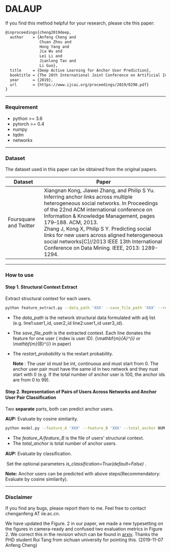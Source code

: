 # DALAUP
If you find this method helpful for your research, please cite this paper:

```latex
@inproceedings{cheng2019deep,
  author    = {Anfeng Cheng and
               Chuan Zhou and
               Hong Yang and
               Jia Wu and
               Lei Li and
               Jianlong Tan and
               Li Guo},
  title     = {Deep Active Learning for Anchor User Prediction},
  booktitle = {The 28th International Joint Conference on Artificial Intelligence(IJCAI-19)},
  year      = {2019},
  url       = {https://www.ijcai.org/proceedings/2019/0298.pdf}
}
```

------

### Requirement

- python >= 3.6
- pytorch >= 0.4
- numpy
- tqdm
- networkx

------

### Dataset

The dataset used in this paper can be obtained from the original papers.

| Dataset                | Paper                                                        |
| ---------------------- | ------------------------------------------------------------ |
| Foursquare and Twitter | Xiangnan Kong, Jiawei Zhang, and Philip S Yu. Inferring anchor links across multiple heterogeneous social networks. In Proceedings of the 22nd ACM international conference on Information & Knowledge Management, pages 179–188. ACM, 2013.<br>Zhang J, Kong X, Philip S Y. Predicting social links for new users across aligned heterogeneous social networks[C]//2013 IEEE 13th International Conference on Data Mining. IEEE, 2013: 1289-1294. |

---

### How to use

#### Step 1. Structural Context Extract

Extract structural context for each users.

```bash
python feature_extract.py --data_path 'XXX' --save_file_path 'XXX' --restart_probability 0.6
```

* The _data_path_ is the network structural data formulated with adj list (e.g. line1:user1_id, user2_id  line2:user1_id user3_id). 

* The _save_file_path_ is the extracted context. Each line donates the feature for one user ( index is user ID). (\mathbf{m}_{A}^{i}​ or \mathbf{m}_{B}^{i}​ in paper) 

* The _restart_probability_ is the restart probability.

  **Note** : The user id must be int, continuous and must start from 0. The anchor user pair must have the same id in two network and they nust start with 0 (e.g. If the total number of anchor user is 100, the anchor ids are from 0 to 99).

#### Step 2. Representation of Pairs of Users Across Networks and Anchor User Pair Classiﬁcation

Two **separate** parts, both can predict anchor users.

**AUP:** Evaluate by cosine similarity.

```bash
python model.py --feature_A 'XXX' --feature_B 'XXX' --total_anchor NUM --train_ratio 0.5 --gpu_id 4
```

- The *feature_A/feature_B* is the file of users' structural context.
-  The *total_anchor* is total number of anchor users.

**AUP:** Evaluate by classiﬁcation.

​	Set the optional parameters *is_classification=True(default=False)* .

**Note:**  Anchor users can be predicted with above steps(Recommendatory: Evaluate by cosine similarity).

---

### Disclaimer

If you find any bugs,  please report them to me. Feel free to contact chenganfeng AT iie.ac.cn.

We have updated the Figure. 2 in our paper, we made a new typesetting on the figures in camera-ready and confused two evaluation metrics in Figure 2. We correct this in the revision which can be found in [arxiv](https://arxiv.org/abs/1906.07318). Thanks the PHD student Rui Tang from sichuan university for pointing this. (2019-11-07 Anfeng Cheng)